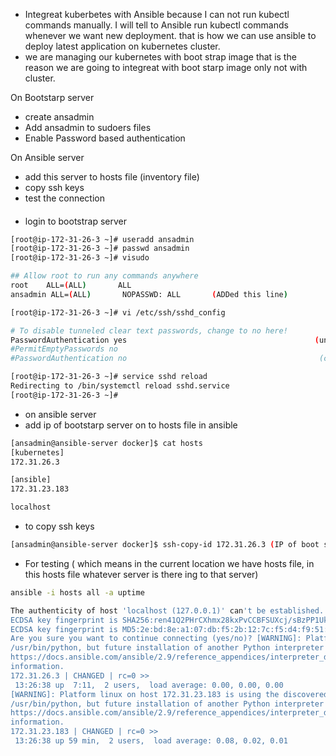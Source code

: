 - Integreat kuberbetes with Ansible because I can not run kubectl commands manually. I will tell to Ansible run kubectl commands whenever we want new deployment. that is how we can use ansible to deploy latest application on kubernetes cluster.
- we are managing our kubernetes with boot strap image that is the reason we are going to integreat with boot starp image only not with cluster.

On Bootstarp server
- create ansadmin
- Add ansadmin to sudoers files
- Enable Password based authentication

On Ansible server
- add this server to hosts file (inventory file)
- copy ssh keys
- test the connection


####
- login to bootstrap server
```sh
[root@ip-172-31-26-3 ~]# useradd ansadmin
[root@ip-172-31-26-3 ~]# passwd ansadmin
[root@ip-172-31-26-3 ~]# visudo

## Allow root to run any commands anywhere 
root    ALL=(ALL)       ALL
ansadmin ALL=(ALL)       NOPASSWD: ALL       (ADDed this line)
```
```sh
[root@ip-172-31-26-3 ~]# vi /etc/ssh/sshd_config 

# To disable tunneled clear text passwords, change to no here!
PasswordAuthentication yes                                          (uncomment this line)
#PermitEmptyPasswords no
#PasswordAuthentication no                                           (comment this line)

[root@ip-172-31-26-3 ~]# service sshd reload
Redirecting to /bin/systemctl reload sshd.service
[root@ip-172-31-26-3 ~]# 
```

- on ansible server
- add ip of bootstarp server on to hosts file in ansible

```sh
[ansadmin@ansible-server docker]$ cat hosts 
[kubernetes]
172.31.26.3

[ansible]
172.31.23.183

localhost
```
- to copy ssh keys
```sh
[ansadmin@ansible-server docker]$ ssh-copy-id 172.31.26.3 (IP of boot starp server private IP) 
```

- For testing ( which means in the current location we have hosts file, in this hosts file whatever server is there ing to that server)
```sh
ansible -i hosts all -a uptime

The authenticity of host 'localhost (127.0.0.1)' can't be established.
ECDSA key fingerprint is SHA256:ren41Q2PHrCXhmx28kxPvCCBFSUXcj/sBzPP1Uk+dV0.
ECDSA key fingerprint is MD5:2e:bd:8e:a1:07:db:f5:2b:12:7c:f5:d4:f9:51:7c:c4.
Are you sure you want to continue connecting (yes/no)? [WARNING]: Platform linux on host 172.31.26.3 is using the discovered Python interpreter at
/usr/bin/python, but future installation of another Python interpreter could change this. See
https://docs.ansible.com/ansible/2.9/reference_appendices/interpreter_discovery.html for more
information.
172.31.26.3 | CHANGED | rc=0 >>
 13:26:38 up  7:11,  2 users,  load average: 0.00, 0.00, 0.00
[WARNING]: Platform linux on host 172.31.23.183 is using the discovered Python interpreter at
/usr/bin/python, but future installation of another Python interpreter could change this. See
https://docs.ansible.com/ansible/2.9/reference_appendices/interpreter_discovery.html for more
information.
172.31.23.183 | CHANGED | rc=0 >>
 13:26:38 up 59 min,  2 users,  load average: 0.08, 0.02, 0.01
````
